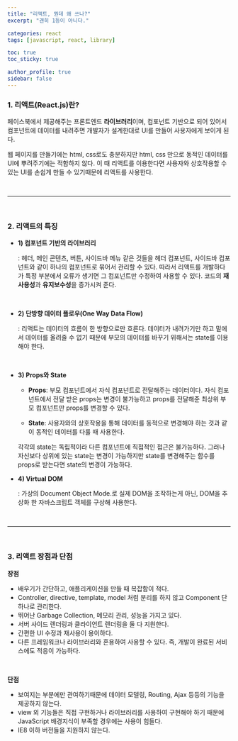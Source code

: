 ```yaml
---
title: "리액트, 뭔데 왜 쓰나?"
excerpt: "괜히 1등이 아니다."

categories: react
tags: [javascript, react, library]

toc: true
toc_sticky: true

author_profile: true
sidebar: false
---
```


### 1. 리액트(React.js)란?

페이스북에서 제공해주는 프론트엔드 **라이브러리**이며, 컴포넌트 기반으로 되어 있어서 컴포넌트에 데이터를 내려주면 개발자가 설계한대로 UI를 만들어 사용자에게 보이게 된다.

웹 페이지를 만들기에는 html, css로도 충분하지만 html, css 만으로 동적인 데이터를 UI에 뿌려주기에는 적합하지 않다. 이 때 리액트를 이용한다면 사용자와 상호작용할 수 있는 UI를 손쉽게 만들 수 있기때문에 리액트를 사용한다.

<br>

---

<br>

### 2. 리액트의 특징

- **1) 컴포넌트 기반의 라이브러리**

  : 헤더, 메인 콘텐츠, 버튼, 사이드바 메뉴 같은 것들을 헤더 컴포넌트, 사이드바 컴포넌트와 같이 하나의 컴포넌트로 묶어서 관리할 수 있다. 따라서 리액트를 개발하다가 특정 부분에서 오류가 생기면 그 컴포넌트만 수정하여 사용할 수 있다. 코드의 **재사용성**과 **유지보수성**을 증가시켜 준다.

<br>

- **2) 단방향 데이터 플로우(One Way Data Flow)**

  : 리액트는 데이터의 흐름이 한 방향으로만 흐른다. 데이터가 내려가기만 하고 밑에서 데이터를 올려줄 수 없기 때문에 부모의 데이터를 바꾸기 위해서는 state를 이용해야 한다.

<br>

- **3) Props와 State**

  - **Props**: 부모 컴포넌트에서 자식 컴포넌트로 전달해주는 데이터이다. 자식 컴포넌트에서 전달 받은 props는 변경이 불가능하고 props를 전달해준 최상위 부모 컴포넌트만 props를 변경할 수 있다.

  - **State**: 사용자와의 상호작용을 통해 데이터를 동적으로 변경해야 하는 것과 같이 동적인 데이터를 다룰 때 사용한다.

  각각의 state는 독립적이라 다른 컴포넌트에 직접적인 접근은 불가능하다. 그러나 자신보다 상위에 있는 state는 변경이 가능하지만 state를 변경해주는 함수를 props로 받는다면 state의 변경이 가능하다.

- **4) Virtual DOM**

  : 가상의 Document Object Mode.로 실제 DOM을 조작하는게 아닌, DOM을 추상화 한 자바스크립트 객체를 구상해 사용한다.

<br>

---

<br>

### 3. 리액트 장점과 단점

**장점**

- 배우기가 간단하고, 애플리케이션을 만들 때 복잡함이 적다.
- Controller, directive, template, model 처럼 분리를 하지 않고 Component 단 하나로 관리한다.
- 뛰어난 Garbage Collection, 메모리 관리, 성능을 가지고 있다.
- 서버 사이드 렌더링과 클라이언트 렌더링을 둘 다 지원한다.
- 간편한 UI 수정과 재사용이 용이하다.
- 다른 프레임워크나 라이브러리와 혼용하여 사용할 수 있다. 즉, 개발이 완료된 서비스에도 적응이 가능하다.

<br>

**단점**

- 보여지는 부분에만 관여하기때문에 데이터 모델링, Routing, Ajax 등등의 기능을 제공하지 않는다.
- view 외 기능들은 직접 구현하거나 라이브러리를 사용하여 구현해야 하기 때문에 JavaScript 배경지식이 부족할 경우에는 사용이 힘들다.
- IE8 이하 버전들을 지원하지 않는다.
